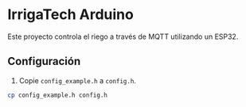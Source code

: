 # IrrigaTech Arduino

Este proyecto controla el riego a través de MQTT utilizando un ESP32.

## Configuración

1. Copie `config_example.h` a `config.h`.

```sh
cp config_example.h config.h